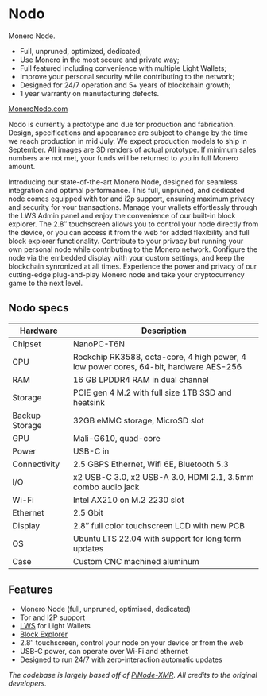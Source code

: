 # Nodo

Monero Node.

- Full, unpruned, optimized, dedicated;
- Use Monero in the most secure and private way;
- Full featured including convenience with multiple Light Wallets;
- Improve your personal security while contributing to the network;
- Designed for 24/7 operation and 5+ years of blockchain growth;
- 1 year warranty on manufacturing defects.

[MoneroNodo.com](https://moneronodo.com/)

Nodo is currently a prototype and due for production and fabrication. Design,
specifications and appearance are subject to change by the time we reach
production in mid July. We expect production models to ship in September. All
images are 3D renders of actual prototype. If minimum sales numbers are not met,
your funds will be returned to you in full Monero amount.

Introducing our state-of-the-art Monero Node, designed for seamless integration
and optimal performance. This full, unpruned, and dedicated node comes equipped
with tor and i2p support, ensuring maximum privacy and security for your
transactions. Manage your wallets effortlessly through the LWS Admin panel and
enjoy the convenience of our built-in block explorer. The 2.8″ touchscreen
allows you to control your node directly from the device, or you can access
it from the web for added flexibility and full block explorer functionality.
Contribute to your privacy but running your own personal node while contributing
to the Monero network. Configure the node via the embedded display with your
custom settings, and keep the blockchain synronized at all times. Experience the
power and privacy of our cutting-edge plug-and-play Monero node and take your
cryptocurrency game to the next level.

## Nodo specs

| Hardware       | Description                                                                           |
|----------------|---------------------------------------------------------------------------------------|
| Chipset        | NanoPC-T6N                                                                            |
| CPU            | Rockchip RK3588, octa-core, 4 high power, 4 low power cores, 64-bit, hardware AES-256 |
| RAM            | 16 GB LPDDR4 RAM in dual channel                                                      |
| Storage        | PCIE gen 4 M.2 with full size 1TB SSD and heatsink                                    |
| Backup Storage | 32GB eMMC storage, MicroSD slot                                                       |
| GPU            | Mali-G610, quad-core                                                                  |
| Power          | USB-C in                                                                              |
| Connectivity   | 2.5 GBPS Ethernet, Wifi 6E, Bluetooth 5.3                                             |
| I/O            | x2 USB-C 3.0, x2 USB-A 3.0, HDMI 2.1, 3.5mm combo audio jack                          |
| Wi-Fi          | Intel AX210 on M.2 2230 slot                                                          |
| Ethernet       | 2.5 Gbit                                                                              |
| Display        | 2.8″ full color touchscreen LCD with new PCB                                          |
| OS             | Ubuntu LTS 22.04 with support for long term updates                                   |
| Case           | Custom CNC machined aluminum                                                          |

## Features

- Monero Node (full, unpruned, optimised, dedicated)
- Tor and I2P support
- [LWS](https://github.com/vtnerd/monero-lws) for Light Wallets
- [Block Explorer](https://github.com/moneroexamples/onion-monero-blockchain-explorer/)
- 2.8″ touchscreen, control your node on your device or from the web
- USB-C power, can operate over Wi-Fi and ethernet
- Designed to run 24/7 with zero-interaction automatic updates

*The codebase is largely based off of [PiNode-XMR](https://github.com/monero-ecosystem/PiNode-XMR). All credits to the original developers.*
